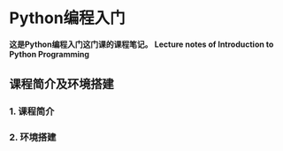 # Python编程入门

**这是Python编程入门这门课的课程笔记。**
**Lecture notes of Introduction to Python Programming**

## 课程简介及环境搭建
### 1. 课程简介
### 2. 环境搭建
